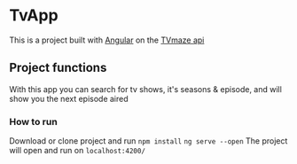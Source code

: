 # TvApp

This is a project built with [Angular](https://angular.io) on the [TVmaze api](https://api.tvmaze.com/)

## Project functions

With this app you can search for tv shows, it's seasons & episode, and will show you the next episode aired

### How to run

Download or clone project and run
`npm install`
`ng serve --open`
The project will open and run on `localhost:4200/`
